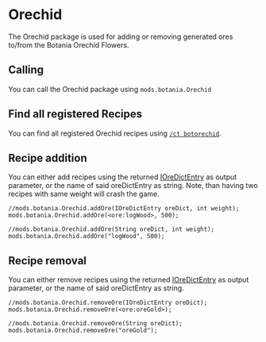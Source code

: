 # Orechid

The Orechid package is used for adding or removing generated ores to/from the Botania Orechid Flowers.

## Calling

You can call the Orechid package using `mods.botania.Orechid`

## Find all registered Recipes

You can find all registered Orechid recipes using [`/ct botorechid`](/Mods/Modtweaker/Botania/Commands/).

## Recipe addition

You can either add recipes using the returned [IOreDictEntry](/Vanilla/OreDict/IOreDictEntry/) as output parameter, or the name of said oreDictEntry as string. Note, than having two recipes with same weight will crash the game.

```zenscript
//mods.botania.Orechid.addOre(IOreDictEntry oreDict, int weight);
mods.botania.Orechid.addOre(<ore:logWood>, 500);

//mods.botania.Orechid.addOre(String oreDict, int weight);
mods.botania.Orechid.addOre("logWood", 500);
```

## Recipe removal

You can either remove recipes using the returned [IOreDictEntry](/Vanilla/OreDict/IOreDictEntry/) as output parameter, or the name of said oreDictEntry as string.

```zenscript
//mods.botania.Orechid.removeOre(IOreDictEntry oreDict);
mods.botania.Orechid.removeOre(<ore:oreGold>);

//mods.botania.Orechid.removeOre(String oreDict);
mods.botania.Orechid.removeOre("oreGold");
```